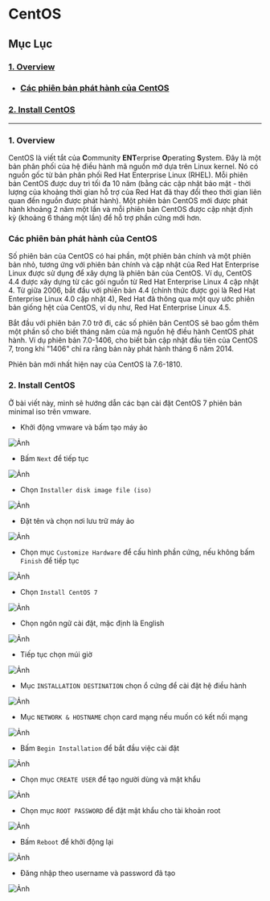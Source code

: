 # CentOS

## Mục Lục

### [1. Overview](#overview)

- ### [Các phiên bản phát hành của CentOS](#cacphienbanphathanhcuacentos)

### [2. Install CentOS](#installcentos)


------------



<a name="overview"></a>

### 1. Overview

CentOS là viết tắt của **C**ommunity **ENT**erprise **O**perating **S**ystem. Đây là  một bản phân phối của hệ điều hành mã nguồn mở dựa trên Linux kernel. Nó có nguồn gốc từ bản phân phối Red Hat Enterprise Linux (RHEL). Mỗi phiên bản CentOS được duy trì tối đa 10 năm (bằng các cập nhật bảo mật - thời lượng của khoảng thời gian hỗ trợ của Red Hat đã thay đổi theo thời gian liên quan đến nguồn được phát hành). Một phiên bản CentOS mới được phát hành khoảng 2 năm một lần và mỗi phiên bản CentOS được cập nhật định kỳ (khoảng 6 tháng một lần) để hỗ trợ phần cứng mới hơn.

<a name="cacphienbanphathanhcuacentos"></a>

### Các phiên bản phát hành của CentOS

Số phiên bản của CentOS có hai phần, một phiên bản chính và một phiên bản nhỏ, tương ứng với phiên bản chính và cập nhật của Red Hat Enterprise Linux được sử dụng để xây dựng là phiên bản của CentOS. Ví dụ, CentOS 4.4 được xây dựng từ các gói nguồn từ Red Hat Enterprise Linux 4 cập nhật 4. Từ giữa 2006, bắt đầu với phiên bản 4.4 (chính thức được gọi là Red Hat Enterprise Linux 4.0 cập nhật 4), Red Hat đã thông qua một quy ước phiên bản giống hệt của CentOS, ví dụ như, Red Hat Enterprise Linux 4.5.

Bắt đầu với phiên bản 7.0 trở đi, các số phiên bản CentOS sẽ bao gồm thêm một phần số cho biết tháng năm của mã nguồn hệ điều hành CentOS phát hành. Ví dụ phiên bản 7.0-1406, cho biết bản cập nhật đầu tiên của CentOS 7, trong khi "1406" chỉ ra rằng bản này phát hành tháng 6 năm 2014.

Phiên bản mới nhất hiện nay của CentOS là 7.6-1810.

<a name="installcentos"></a>

### 2. Install CentOS

Ở bài viết này, mình sẽ hướng dẫn các bạn cài đặt CentOS 7 phiên bản minimal iso trên vmware.

- Khởi động vmware và bấm tạo máy ảo

![Ảnh](https://i.imgur.com/aAlh9FD.png)

- Bấm `Next` để tiếp tục

![Ảnh](https://i.imgur.com/gNgglLt.png)

- Chọn `Installer disk image file (iso)`

![Ảnh](https://i.imgur.com/ca98wqQ.png)

- Đặt tên và chọn nơi lưu trữ máy ảo

![Ảnh](https://i.imgur.com/jhfzuWa.png)

- Chọn mục `Customize Hardware` để cấu hình phần cứng, nếu không bấm `Finish` để tiếp tục

![Ảnh](https://i.imgur.com/K4z78EH.png)

- Chọn `Install CentOS 7`

![Ảnh](https://i.imgur.com/Dlm32z1.png)

- Chọn ngôn ngữ cài đặt, mặc định là English

![Ảnh](https://i.imgur.com/9uQAV6z.png)

- Tiếp tục chọn múi giờ

![Ảnh](https://i.imgur.com/MWov2NE.png)

- Mục `INSTALLATION DESTINATION` chọn ổ cứng để cài đặt hệ điều hành

![Ảnh](https://i.imgur.com/z3ybaAy.png)

- Mục `NETWORK & HOSTNAME` chọn card mạng nếu muốn có kết nối mạng

![Ảnh](https://i.imgur.com/bC0dOWJ.png)

- Bấm `Begin Installation` để bắt đầu việc cài đặt

![Ảnh](https://i.imgur.com/IzbaoI0.png)

- Chọn mục `CREATE USER` để tạo người dùng và mật khẩu

![Ảnh](https://i.imgur.com/ZSWMUpX.png)

- Chọn mục `ROOT PASSWORD` để đặt mật khẩu cho tài khoản root

![Ảnh](https://i.imgur.com/oFeRlKp.png)

- Bấm `Reboot` để khởi động lại

![Ảnh](https://i.imgur.com/qy3wXQR.png)

- Đăng nhập theo username và password đã tạo

![Ảnh](https://i.imgur.com/kTB2KQS.png)

